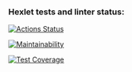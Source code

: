 ### Hexlet tests and linter status:
[![Actions Status](https://github.com/Shdk91/java-project-61/workflows/hexlet-check/badge.svg)](https://github.com/Shdk91/java-project-61/actions)

[![Maintainability](https://api.codeclimate.com/v1/badges/02e5c1d53f70b8d9e541/maintainability)](https://codeclimate.com/github/Shdk91/java-project-61/maintainability)

[![Test Coverage](https://api.codeclimate.com/v1/badges/02e5c1d53f70b8d9e541/test_coverage)](https://codeclimate.com/github/Shdk91/java-project-61/test_coverage)